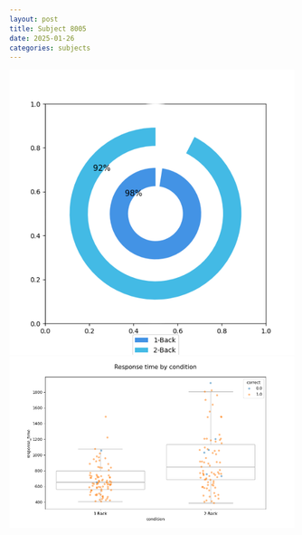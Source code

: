 ```yaml
---
layout: post
title: Subject 8005
date: 2025-01-26
categories: subjects
---
```


![](data/8005/run-30/8005_accuracy_by_condition.png)
![](data/8005/run-30/8005_response_time_by_condition.png)
